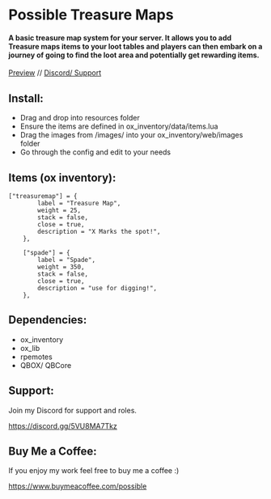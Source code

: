 # Possible Treasure Maps
#### A basic treasure map system for your server. It allows you to add Treasure maps items to your loot tables and players can then embark on a journey of going to find the loot area and potentially get rewarding items.


[Preview](https://www.youtube.com/watch?v=WrBC0I1SWgs) //
[Discord/ Support](https://discord.gg/Gnb2S7uAdG)

## Install:

- Drag and drop into resources folder
- Ensure the items are defined in ox_inventory/data/items.lua
- Drag the images from /images/ into your ox_inventory/web/images folder 
- Go through the config and edit to your needs

## Items (ox inventory):

```	
["treasuremap"] = {
		label = "Treasure Map",
		weight = 25,
		stack = false,
		close = true,
		description = "X Marks the spot!",
	},

	["spade"] = {
		label = "Spade",
		weight = 350,
		stack = false,
		close = true,
		description = "use for digging!",
	},
```

## Dependencies:
- ox_inventory
- ox_lib
- rpemotes
- QBOX/ QBCore

## Support:

Join my Discord for support and roles.

https://discord.gg/5VU8MA7Tkz

## Buy Me a Coffee:
If you enjoy my work feel free to buy me a coffee :)

https://www.buymeacoffee.com/possible